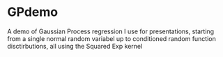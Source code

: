 # GPdemo
A demo of Gaussian Process regression I use for presentations, starting from a single normal random variabel up to conditioned random function disctirbutions, all using the Squared Exp kernel
